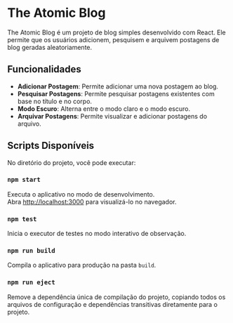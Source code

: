# The Atomic Blog

The Atomic Blog é um projeto de blog simples desenvolvido com React. Ele permite que os usuários adicionem, pesquisem e arquivem postagens de blog geradas aleatoriamente.

## Funcionalidades

- **Adicionar Postagem**: Permite adicionar uma nova postagem ao blog.
- **Pesquisar Postagens**: Permite pesquisar postagens existentes com base no título e no corpo.
- **Modo Escuro**: Alterna entre o modo claro e o modo escuro.
- **Arquivar Postagens**: Permite visualizar e adicionar postagens do arquivo.

## Scripts Disponíveis

No diretório do projeto, você pode executar:

### `npm start`

Executa o aplicativo no modo de desenvolvimento.\
Abra [http://localhost:3000](http://localhost:3000) para visualizá-lo no navegador.

### `npm test`

Inicia o executor de testes no modo interativo de observação.

### `npm run build`

Compila o aplicativo para produção na pasta `build`.

### `npm run eject`

Remove a dependência única de compilação do projeto, copiando todos os arquivos de configuração e dependências transitivas diretamente para o projeto.

